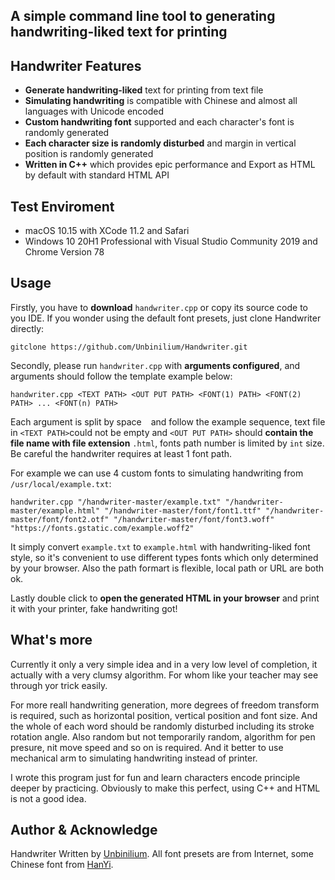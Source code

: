 ## A simple command line tool to generating handwriting-liked text for printing

## Handwriter Features
- **Generate handwriting-liked** text for printing from text file
- **Simulating handwriting** is compatible with Chinese and  almost all languages with Unicode encoded
- **Custom handwriting font** supported and each character's font is randomly generated 
- **Each character size is randomly disturbed** and margin in vertical position is randomly generated 
- **Written in C++** which provides epic performance and Export as HTML by default with standard HTML API

## Test Enviroment
- macOS 10.15 with XCode 11.2 and Safari
- Windows 10 20H1 Professional with Visual Studio Community 2019 and Chrome Version 78

## Usage
Firstly, you have to **download** `handwriter.cpp` or copy its source code to you IDE. If you wonder using the default font presets, just clone Handwriter directly:
```
gitclone https://github.com/Unbinilium/Handwriter.git
```
Secondly, please run `handwriter.cpp` with **arguments configured**, and arguments should follow the template example below:
```
handwriter.cpp <TEXT PATH> <OUT PUT PATH> <FONT(1) PATH> <FONT(2) PATH> ... <FONT(n) PATH>
```
Each argument is split by space ` ` and follow the example sequence, text file in `<TEXT PATH>`could not be empty and `<OUT PUT PATH>` should **contain the file name with file extension** `.html`, fonts path number is limited by `int` size. Be careful the handwriter requires at least 1 font path.

For example we can use 4 custom fonts to simulating handwriting from `/usr/local/example.txt`:
```
handwriter.cpp "/handwriter-master/example.txt" "/handwriter-master/example.html" "/handwriter-master/font/font1.ttf" "/handwriter-master/font/font2.otf" "/handwriter-master/font/font3.woff" "https://fonts.gstatic.com/example.woff2"
```
It simply convert `example.txt` to `example.html` with  handwriting-liked font style, so it's convenient to use different types fonts which only determined by your browser. Also the path formart is flexible, local path or URL are both ok.

Lastly double click to **open the generated HTML in your browser** and print it with your printer, fake handwriting got!

## What's more
Currently it only a very simple idea and in a very low level of completion, it actually with a very clumsy algorithm. For whom like your teacher may see through yor trick easily. 

For more reall handwriting generation, more degrees of freedom transform is required, such as horizontal position, vertical position and font size. And the whole of each word should be randomly disturbed including its stroke rotation angle. Also random but not temporarily random, algorithm for pen presure, nit move speed and so on is required. And it better to use mechanical arm to simulating handwriting instead of printer.

I wrote this program just for fun and learn characters encode principle deeper by practicing. Obviously to make this perfect, using C++ and HTML is not a good idea.

## Author & Acknowledge
Handwriter Written by <a href="https://github.com/Unbinilium" target="_blank">Unbinilium</a>. All font presets are from Internet, some Chinese font from  <a href="https://www.hanyi.com.cn/" target="_blank">HanYi</a>.

